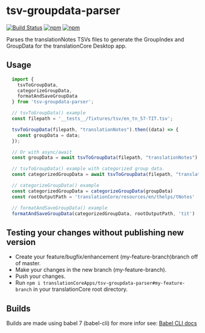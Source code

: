 # tsv-groupdata-parser

[![Build Status](https://api.travis-ci.org/translationCoreApps/tsv-groupdata-parser.svg?branch=master)](https://travis-ci.org/translationCoreApps/tsv-groupdata-parser)
[![npm](https://img.shields.io/npm/dt/tsv-groupdata-parser.svg)](https://www.npmjs.com/package/tsv-groupdata-parser)
[![npm](https://img.shields.io/npm/v/tsv-groupdata-parser.svg)](https://www.npmjs.com/package/tsv-groupdata-parser)

Parses the translationNotes TSVs files to generate the GroupIndex and GroupData for the translationCore Desktop app.

## Usage

```js
  import {
    tsvToGroupData,
    categorizeGroupData,
    formatAndSaveGroupData
  } from 'tsv-groupdata-parser';

  // tsvToGroupData() example
  const filepath = '__tests__/fixtures/tsv/en_tn_57-TIT.tsv';

  tsvToGroupData(filepath, "translationNotes").then((data) => {
    const groupData = data;
  });

  // Or with async/await
  const groupData = await tsvToGroupData(filepath, "translationNotes");

  // tsvToGroupData() example with categorized group data.
  const categorizedGroupData = await tsvToGroupData(filepath, "translationNotes", { categorized: true });

  // categorizeGroupData() example
  const categorizedGroupData = categorizeGroupData(groupData)
  const rootOutputPath = 'translationCore/resources/en/thelps/tNotes'

  // formatAndSaveGroupData() example
  formatAndSaveGroupData(categorizedGroupData, rootOutputPath, 'tit')
```

## Testing your changes without publishing new version

- Create your feature/bugfix/enhancement (my-feature-branch)branch off of master.
- Make your changes in the new branch (my-feature-branch).
- Push your changes.
- Run `npm i translationCoreApps/tsv-groupdata-parser#my-feature-branch` in your translationCore root directory.

## Builds

Builds are made using babel 7 (babel-cli) for more infor see: [Babel CLI docs](https://babeljs.io/docs/en/babel-cli)
